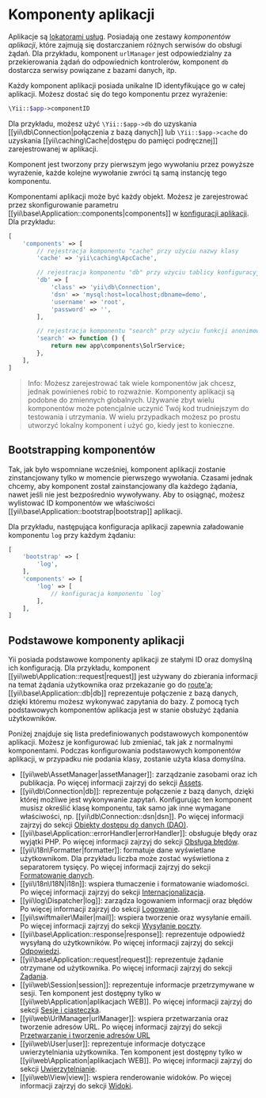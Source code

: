Komponenty aplikacji
======================

Aplikacje są [lokatorami usług](concept-service-locator.md). Posiadają one zestawy *komponentów aplikacji*, 
które zajmują się dostarczaniem różnych serwisów do obsługi żądań. Dla przykładu,
komponent `urlManager` jest odpowiedzialny za przekierowania żądań do odpowiednich kontrolerów, 
komponent `db` dostarcza serwisy powiązane z bazami danych, itp.


Każdy komponent aplikacji posiada unikalne ID identyfikujące go w całej aplikacji.
Możesz dostać się do tego komponentu przez wyrażenie:

```php
\Yii::$app->componentID
```

Dla przykładu, możesz użyć `\Yii::$app->db` do uzyskania [[yii\db\Connection|połączenia z bazą danych]] lub `\Yii::$app->cache` do uzyskania 
[[yii\caching\Cache|dostępu do pamięci podręcznej]] zarejestrowanej w aplikacji.

Komponent jest tworzony przy pierwszym jego wywołaniu przez powyższe wyrażenie, każde kolejne wywołanie zwróci tą samą instancję tego komponentu.

Komponentami aplikacji może być każdy objekt. Możesz je zarejestrować przez skonfigurowanie parametru [[yii\base\Application::components|components]] w 
[konfiguracji aplikacji](structure-applications.md#application-configurations).
Dla przykładu:

```php
[
    'components' => [
        // rejestracja komponentu "cache" przy użyciu nazwy klasy
        'cache' => 'yii\caching\ApcCache',

        // rejestracja komponentu "db" przy użyciu tablicy konfiguracyjnej
        'db' => [
            'class' => 'yii\db\Connection',
            'dsn' => 'mysql:host=localhost;dbname=demo',
            'username' => 'root',
            'password' => '',
        ],

        // rejestracja komponentu "search" przy użyciu funkcji anonimowej
        'search' => function () {
            return new app\components\SolrService;
        },
    ],
]
```

> Info: Możesz zarejestrować tak wiele komponentów jak chcesz, jednak powinieneś robić to rozważnie.
> Komponenty aplikacji są podobne do zmiennych globalnych. 
> Używanie zbyt wielu komponentów może potencjalnie uczynić Twój kod trudniejszym do testowania i utrzymania.
> W wielu przypadkach możesz po prostu utworzyć lokalny komponent i użyć go, kiedy jest to konieczne.


## Bootstrapping komponentów <span id="bootstrapping-components"></span>

Tak, jak było wspomniane wcześniej, komponent aplikacji zostanie zinstancjowany tylko w momencie pierwszego wywołania.
Czasami jednak chcemy, aby komponent został zainstancjowany dla każdego żądania, nawet jeśli nie jest bezpośrednio wywoływany.
Aby to osiągnąć, możesz wylistować ID komponentów we właściwości [[yii\base\Application::bootstrap|bootstrap]] aplikacji.


Dla przykładu, następująca konfiguracja aplikacji zapewnia załadowanie komponentu `log` przy każdym żądaniu:

```php
[
    'bootstrap' => [
        'log',
    ],
    'components' => [
        'log' => [
            // konfiguracja komponentu `log`
        ],
    ],
]
```


## Podstawowe komponenty aplikacji <span id="core-application-components"></span>

Yii posiada podstawowe komponenty aplikacji ze stałymi ID oraz domyślną ich konfiguracją. Dla przykładu,
komponent [[yii\web\Application::request|request]] jest używany do zbierania informacji na temat żądania użytkownika 
oraz przekazanie go do [route'a](runtime-routing.md); [[yii\base\Application::db|db]] reprezentuje 
połączenie z bazą danych, dzięki któremu możesz wykonywać zapytania do bazy.
Z pomocą tych podstawowych komponentów aplikacja jest w stanie obsłużyć żądania użytkowników.

Poniżej znajduje się lista predefiniowanych podstawowych komponentów aplikacji. Możesz je konfigurować lub zmieniać,
tak jak z normalnymi komponentami. Podczas konfigurowania podstawowych komponentów aplikacji, w przypadku nie podania klasy, 
zostanie użyta klasa domyślna.

* [[yii\web\AssetManager|assetManager]]: zarządzanie zasobami oraz ich publikacja.
  Po więcej informacji zajrzyj do sekcji [Assets](structure-assets.md).
* [[yii\db\Connection|db]]: reprezentuje połączenie z bazą danych, dzięki której możliwe jest wykonywanie zapytań.
  Konfigurując ten komponent musisz określić klasę komponentu, tak samo jak inne wymagane właściwości, np. [[yii\db\Connection::dsn|dsn]].
  Po więcej informacji zajrzyj do sekcji [Obiekty dostępu do danych (DAO)](db-dao.md).
* [[yii\base\Application::errorHandler|errorHandler]]: obsługuje błędy oraz wyjątki PHP.
  Po więcej informacji zajrzyj do sekcji [Obsługa błędów](runtime-handling-errors.md).
* [[yii\i18n\Formatter|formatter]]: formatuje dane wyświetlane użytkownikom. Dla przykładu liczba może zostać wyświetlona z separatorem tysięcy. 
  Po więcej informacji zajrzyj do sekcji [Formatowanie danych](output-formatting.md).
* [[yii\i18n\I18N|i18n]]: wspiera tłumaczenie i formatowanie wiadomości.
  Po więcej informacji zajrzyj do sekcji [Internacjonalizacja](tutorial-i18n.md).
* [[yii\log\Dispatcher|log]]: zarządza logowaniem informacji oraz błędów
  Po więcej informacji zajrzyj do sekcji [Logowanie](runtime-logging.md).
* [[yii\swiftmailer\Mailer|mail]]: wspiera tworzenie oraz wysyłanie emaili.
  Po więcej informacji zajrzyj do sekcji [Wysyłanie poczty](tutorial-mailing.md).
* [[yii\base\Application::response|response]]: reprezentuje odpowiedź wysyłaną do użytkowników.
  Po więcej informacji zajrzyj do sekcji [Odpowiedzi](runtime-responses.md).
* [[yii\base\Application::request|request]]: reprezentuje żądanie otrzymane od użytkownika.
  Po więcej informacji zajrzyj do sekcji [Żądania](runtime-requests.md).
* [[yii\web\Session|session]]: reprezentuje informacje przetrzymywane w sesji. Ten komponent jest dostępny 
  tylko w [[yii\web\Application|aplikacjach WEB]].
  Po więcej informacji zajrzyj do sekcji [Sesje i ciasteczka](runtime-sessions-cookies.md).
* [[yii\web\UrlManager|urlManager]]: wspiera przetwarzania oraz tworzenie adresów URL.
  Po więcej informacji zajrzyj do sekcji [Przetwarzanie i tworzenie adresów URL](runtime-routing.md)
* [[yii\web\User|user]]: reprezentuje informacje dotyczące uwierzytelniania użytkownika. Ten komponent jest dostępny 
  tylko w [[yii\web\Application|aplikacjach WEB]].
  Po więcej informacji zajrzyj do sekcji [Uwierzytelnianie](security-authentication.md).
* [[yii\web\View|view]]: wspiera renderowanie widoków.
  Po więcej informacji zajrzyj do sekcji [Widoki](structure-views.md).
